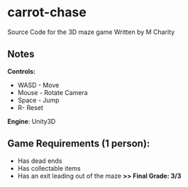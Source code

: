 # carrot-chase
Source Code for the 3D maze game
Written by M Charity

##  Notes
**Controls:**
- WASD - Move
- Mouse - Rotate Camera
- Space - Jump
- R- Reset 

**Engine**: Unity3D   

## Game Requirements (1 person):
- Has dead ends
- Has collectable items
- Has an exit leading out of the maze
**>> Final Grade: 3/3**